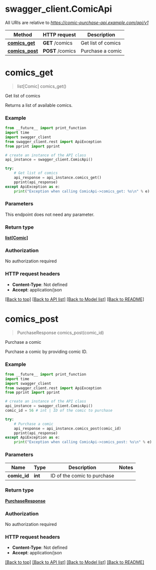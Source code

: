 # swagger_client.ComicApi

All URIs are relative to *https://comic-purchase-api.example.com/api/v1*

Method | HTTP request | Description
------------- | ------------- | -------------
[**comics_get**](ComicApi.md#comics_get) | **GET** /comics | Get list of comics
[**comics_post**](ComicApi.md#comics_post) | **POST** /comics | Purchase a comic

# **comics_get**
> list[Comic] comics_get()

Get list of comics

Returns a list of available comics.

### Example
```python
from __future__ import print_function
import time
import swagger_client
from swagger_client.rest import ApiException
from pprint import pprint

# create an instance of the API class
api_instance = swagger_client.ComicApi()

try:
    # Get list of comics
    api_response = api_instance.comics_get()
    pprint(api_response)
except ApiException as e:
    print("Exception when calling ComicApi->comics_get: %s\n" % e)
```

### Parameters
This endpoint does not need any parameter.

### Return type

[**list[Comic]**](Comic.md)

### Authorization

No authorization required

### HTTP request headers

 - **Content-Type**: Not defined
 - **Accept**: application/json

[[Back to top]](#) [[Back to API list]](../README.md#documentation-for-api-endpoints) [[Back to Model list]](../README.md#documentation-for-models) [[Back to README]](../README.md)

# **comics_post**
> PurchaseResponse comics_post(comic_id)

Purchase a comic

Purchase a comic by providing comic ID.

### Example
```python
from __future__ import print_function
import time
import swagger_client
from swagger_client.rest import ApiException
from pprint import pprint

# create an instance of the API class
api_instance = swagger_client.ComicApi()
comic_id = 56 # int | ID of the comic to purchase

try:
    # Purchase a comic
    api_response = api_instance.comics_post(comic_id)
    pprint(api_response)
except ApiException as e:
    print("Exception when calling ComicApi->comics_post: %s\n" % e)
```

### Parameters

Name | Type | Description  | Notes
------------- | ------------- | ------------- | -------------
 **comic_id** | **int**| ID of the comic to purchase | 

### Return type

[**PurchaseResponse**](PurchaseResponse.md)

### Authorization

No authorization required

### HTTP request headers

 - **Content-Type**: Not defined
 - **Accept**: application/json

[[Back to top]](#) [[Back to API list]](../README.md#documentation-for-api-endpoints) [[Back to Model list]](../README.md#documentation-for-models) [[Back to README]](../README.md)

